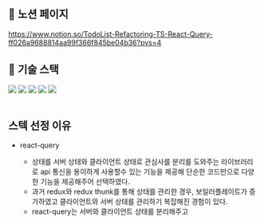 ## :memo: 노션 페이지
https://www.notion.so/TodoList-Refactoring-TS-React-Query-ff026a9688814aa99f366f845be04b36?pvs=4

## :pushpin: 기술 스택

<div>
<img src="https://img.shields.io/badge/react-61DAFB?style=for-the-badge&logo=react&logoColor=black">
<img src="https://img.shields.io/badge/typescript-3178C6?style=for-the-badge&logo=typescript&logoColor=white">
<img src="https://img.shields.io/badge/styled-component-DB7093?style=for-the-badge&logo=styled-component&logoColor=white">
<img src="https://img.shields.io/badge/react-query-FF4154?style=for-the-badge&logo=react-query&logoColor=white">
<img src="https://img.shields.io/badge/eslint-4B32C3?style=for-the-badge&logo=eslint&logoColor=white">
</div>
<br/>

## 스텍 선정 이유

- react-query


  - 상태를 서버 상태와 클라이언트 상태로 관심사를 분리를 도와주는 라이브러리로 api 통신을 용이하게 사용할수 있는 기능을 제공해 단순한 코드만으로 다양한 기능을 제공해주어 선택하였다.
  - 과거 redux와 redux thunk를 통해 상태를 관리한 경우, 보일러플레이트가 증가하였고 클라이언트와 서버 상태를 관리하기 복잡해진 경험이 있다. 
  - react-query는 서버와 클라이언트 상태를 분리해주고 

<!-- - styled-components


  - CSS in JS로 css의 재사용성, 유지보수, 추상화 정도 높여줄수 있었기 때문에 선택하였다.


- typescript

  
  - 컴파일 단계에서 오류를 발견할수 있고 IDE의 타입 추론 기능을 통해서 가독성 및 생산성을 높일수 있어서 선택하였다.
  
  
- eslint

  
  - js 환경에서 발생되는 소스 코드의 문법문제, 스타일 오류, 구조 오류를 코드작성시에 알려주어 선택하였다.
  
  
 
 - docker
 
 
   -  ec2배포를 위해 사용, 컨테이너를 만듬으로써 하나의 컨터에너 환경에 쉽고 안정적으로 서버를 띄울수 있어서 선택하였다.



## :sparkles: 개발기간

2022/12/15~2022/01/05 (개발기간)

2022/01/05~2022/01/16  (리펙토링 기간)

<br/>

## :sparkles: 프로젝트 구현 기능

### 로그인 및 회원가입 페이지
- [x] 이메일 및 비밀번호 유효성 검사
  - [x] 이메일 형식(`@`,`.`)이 포함되어 있어야함
  - [x] 비밀번호 형식 (8자리 이상 문자 숫자 각 하나이상씩 포함)이 포함되어 있어야함
  
### Todo List 페이지
- [x] todoList CRUD구현
- [x] 게시글 삭제,수정,작성시 react-query의 optimistic update를 사용
- [x] 로그인 되었을시 로그인 및 회원가입창 접근 불가
- [x] 뒤로가기 클릭시 접속한 todo 순서대로 뒤로가기가 처리됨
- [x] todo list부분의 제목 클릭시 상세 todo 접근 가능
- [x] 로그인 되지 않았을시(localstorage에 token이 없을시) 로그인 창으로 이동
  - [x] 로그아웃시 토큰을 지우고 로그인창으로 이동


<br/>


## :open_file_folder: 파일구조

- 대분류) 기능 (api, constant page등)

- 중분류) 페이지 경로 (Main, SignUp, SignIn)

- 소분류) 기타

```tsx
├─api               // api fetch 폴더
├─assets
│  └─svg
├─components
│  ├─Common         // 공통적으로 사용하는 컴포넌트 폴더
│  │  ├─Board
│  │  ├─Button
│  │  ├─CheckBox
│  │  ├─Fab
│  │  ├─Input
│  │  ├─Layout
│  │  └─Line
│  └─Main           // Main 페이지에서 사용하는 컴포넌트 폴더
│      ├─Modal
│      ├─NavigationBar
│      ├─PostModal
│      └─TextArea
├─constants
├─hooks
│  ├─Common         // 공통적으로 사용하는 hook 폴더
│  ├─Main           // Main 페이지에서 사용하는 hook 폴더
│  │  ├─mutations
│  │  └─queries
│  ├─SignIn         // SignIn 페이지에서 사용하는 hook 폴더
│  │  └─mutations
│  └─SignUp         // SignUp 페이지에서 사용하는 hook 폴더
│      └─mutations
├─pages         
│  ├─Main
│  ├─SignIn
│  └─SignUp
├─routers
├─styles
├─types
└─util          
```

<br/>

## :page_facing_up: 페이지

### 게시글 작성


<img width=600px src="https://user-images.githubusercontent.com/49224104/212609740-7d7b225b-ff8f-4983-a22c-158f307fd64f.gif"/>

<br/>

### 게시글 수정
<img width=600px src="https://user-images.githubusercontent.com/49224104/212610175-9cf8f851-e183-4669-9865-6e0d9bb38e1b.gif"/>

<br/>

### 게시글 삭제
<img width=600px src="https://user-images.githubusercontent.com/49224104/212610223-782393ca-0eb2-4e46-8529-783cdcbb9074.gif"/>

<br/>

### 회원가입
<img width=600px src="https://user-images.githubusercontent.com/49224104/212610247-8895587c-fe2d-436e-a946-251e41d80fc0.gif"/>

<br/>

### 로그인
<img width=600px src="https://user-images.githubusercontent.com/49224104/212610311-c3b0ff89-a639-4beb-afe9-4649735ffd47.gif"/>

<br/>


## 고민한 부분들
- 폴더 구조화
  - 기존에 기능(component, hooks)안에 정보들은 모든 페이지에서 사용하는 공통 기능으로 분류하고 나머지 페이지마다 쓰는 기능은 pages폴더 안에 기능을 분류해서 넣었었는데 이 점은 pages 폴더가 점점 비대화 된다는 점이 단점으로 다가왔다 
  - 이에 이번에는 반대로 기능폴더에 페이지별로 나눠보는것을 시도하였다. 
  - component안에 페이지별로 폴더를 만들어서 적용을 하였다. 
  - 프로젝트가 커짐에 따라서 pages폴더가 비대화되는 점은 막을수 있지만 파일의 응집도가 떨어지면서 파일경로와 파일을 찾는데 들어가는 depth가 많아졌다는 단점이 생기게 되었다.
  - 다음 방법으로는 폴더가 많아지는 주 원인인 component폴더와 pages볼더만 페이지로 구분하고 나머지 폴더는 기존처럼 pages폴더에 분류하는게 좋을것 같다고 생각했다.



- 세로선: 
  - css에서는 세로로 선을 그을수가 없어서 2가지 방법을 생각해야 했다 
  - 첫번째로는 hr의 width를 선의 두깨로 지정하고 height을 늘리는 방법이 있었다.
  - 두번째로는 div박스의 width를 얇게 한후 border left를 주어서 세로선 처럼 보이게 하는것이다. 
  - 나는 hr태그가 좀더 '선'에 맞는 표현이라 생각하였고 첫번째 방법을 선택해서 사용하였다.



- 로그인, 회원가입시 에러메세지 처리: 
  - input태그 밑에 에러메세지를 띄우게 되면 element의 크기가 바뀌어서 화면의 레이아웃이 바뀌게 된다.
  - 이를 레이아웃이 변경하도록 둘지 말지 고민을 하였는데 레이아웃이 큰 웹페이지에서는 사용자가 에러가 났다는 인식을 주려면 변화로인해 사용자에게 자극이 되는 것이 맞다고 생각하여 레이아웃이 바뀌도록 하였다.


- 공통 컴포넌트:
  - Modal, Board 같은 부분은 컴포넌트 패턴을 사용하였다. 
  - Modal Board같이 명확하게 Header Body Footer로 나눌수 있는 컴포넌트는 개발자가 직접 해당 부분을 필요할때 쓸수 있게 끔 구역을 나눠서 사용했다.





## :notebook: 과제1
[간단한 정리](https://www.notion.so/yoonhaemin/1-6689cbfd0db24c24ac3b8879020b0b88)
 -->

